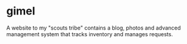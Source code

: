 # gimel
A website to my "scouts tribe" contains a blog, photos and advanced management system that tracks inventory and manages requests.
